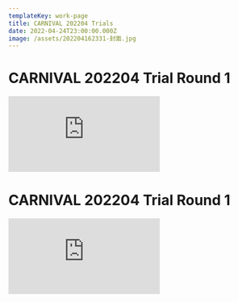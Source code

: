 ```yaml
---
templateKey: work-page
title: CARNIVAL 202204 Trials
date: 2022-04-24T23:00:00.000Z
image: /assets/202204162331-封面.jpg
---
```

# CARNIVAL 202204 Trial Round 1

<div class="video-container"><iframe src="https://www.youtube.com/embed/sC2T1Z6jkPs" class="video" frameborder="0" allow="accelerometer; autoplay; encrypted-media; gyroscope; picture-in-picture" allowfullscreen></iframe></div>

<div class="lines-1"></div>

# CARNIVAL 202204 Trial Round 1

<div class="video-container"><iframe src="https://www.youtube.com/embed/Q6_aIN1bEdQ" class="video" frameborder="0" allow="accelerometer; autoplay; encrypted-media; gyroscope; picture-in-picture" allowfullscreen></iframe></div>